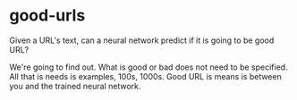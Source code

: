 # good-urls

Given a URL's text, can a neural network predict if it is going to be
good URL?

We're going to find out. What is good or bad does not need to be specified.
All that is needs is examples, 100s, 1000s. Good URL is means is between
you and the trained neural network.
